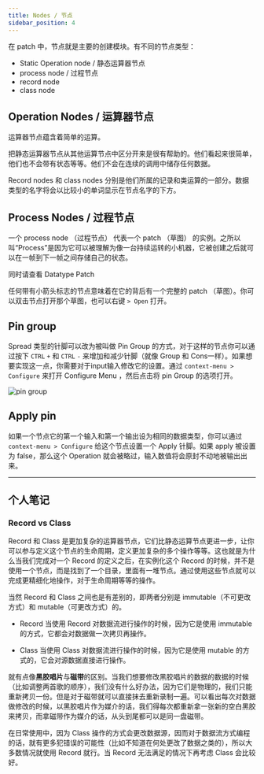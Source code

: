 ```yaml
---
title: Nodes / 节点
sidebar_position: 4
---
```


在 patch 中，节点就是主要的创建模块。有不同的节点类型：

- Static Operation node / 静态运算器节点
- process node / 过程节点
- record node
- class node

## Operation Nodes / 运算器节点

运算器节点蕴含着简单的运算。

把静态运算器节点从其他运算节点中区分开来是很有帮助的。他们看起来很简单，他们也不会带有状态等等。他们不会在连续的调用中储存任何数据。

Record nodes 和 class nodes 分别是他们所属的记录和类运算的一部分。数据类型的名字将会以比较小的单词显示在节点名字的下方。

## Process Nodes / 过程节点

一个 process node （过程节点） 代表一个 patch （草图） 的实例。之所以叫“Process”是因为它可以被理解为像一台持续运转的小机器，它被创建之后就可以在一帧到下一帧之间存储自己的状态。

同时请查看 Datatype Patch

任何带有小箭头标志的节点意味着在它的背后有一个完整的 patch （草图）。你可以双击节点打开那个草图，也可以右键 `> Open` 打开。

## Pin group

Spread 类型的针脚可以改为被叫做 Pin Group 的方式，对于这样的节点你可以通过按下 `CTRL` `+` 和 `CTRL` `-` 来增加和减少针脚（就像 Group 和 Cons一样）。如果想要实现这一点，你需要对于input输入修改它的设置。通过  `context-menu > Configure` 来打开 Configure Menu ，然后点击将 pin Group 的选项打开。

![pin group](https://thegraybook.vvvv.org/images/language/PinGroup.png)

## Apply pin

如果一个节点它的第一个输入和第一个输出设为相同的数据类型，你可以通过 `context-menu > Configure` 给这个节点设置一个 Apply 针脚。如果 apply 被设置为 false，那么这个 Operation 就会被略过，输入数值将会原封不动地被输出出来。

---

## 个人笔记

### Record vs Class

Record 和 Class 是更加复杂的运算器节点，它们比静态运算节点更进一步，让你可以参与定义这个节点的生命周期，定义更加复杂的多个操作等等。这也就是为什么当我们完成对一个 Record 的定义之后，在实例化这个 Record 的时候，并不是使用一个节点，而是找到了一个目录，里面有一堆节点。通过使用这些节点就可以完成更精细化地操作，对于生命周期等等的操作。

当然 Record 和 Class 之间也是有差别的，即两者分别是 immutable（不可更改方式）和 mutable（可更改方式）的。

- Record
    当使用 Record 对数据流进行操作的时候，因为它是使用 immutable 的方式，它都会对数据做一次拷贝再操作。

- Class
    当使用 Class 对数据流进行操作的时候，因为它是使用 mutable 的方式的，它会对源数据直接进行操作。

就有点像**黑胶唱片**与**磁带**的区别。当我们想要修改黑胶唱片的数据的数据的时候（比如调整两首歌的顺序），我们没有什么好办法，因为它们是物理的，我们只能重新拷贝一份。但是对于磁带就可以直接抹去重新录制一遍。可以看出每次对数据做修改的时候，以黑胶唱片作为媒介的话，我们得每次都重新拿一张新的空白黑胶来拷贝，而拿磁带作为媒介的话，从头到尾都可以是同一盘磁带。

在日常使用中，因为 Class 操作的方式会更改数据源，因而对于数据流方式编程的话，就有更多犯错误的可能性（比如不知道在何处更改了数据之类的），所以大多数情况就使用 Record 就行。当 Record 无法满足的情况下再考虑 Class 会比较好。

